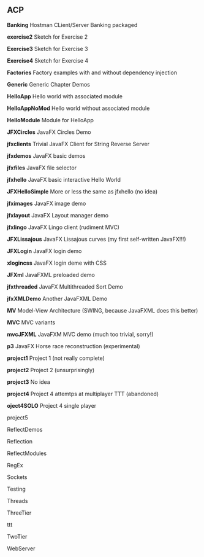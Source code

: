 ## ACP
**Banking** Hostman CLient/Server Banking packaged

**exercise2** Sketch for Exercise 2

**Exercise3** Sketch for Exercise 3

**Exercise4** Sketch for Exercise 4

**Factories** Factory examples with and without dependency injection

**Generic** Generic Chapter Demos

**HelloApp** Hello world with associated module

**HelloAppNoMod** Hello world without associated module

**HelloModule** Module for HelloApp

**JFXCircles** JavaFX Circles Demo

**jfxclients** Trivial JavaFX Client for String Reverse Server

**jfxdemos** JavaFX basic demos

**jfxfiles** JavaFX file selector

**jfxhello** JavaFX basic interactive Hello World

**JFXHelloSimple** More or less the same as jfxhello (no idea)

**jfximages** JavaFX image demo

**jfxlayout** JavaFX Layout manager demo

**jfxlingo** JavaFX Lingo client (rudiment MVC)

**JFXLissajous** JavaFX Lissajous curves (my first self-written JavaFX!!!)

**JFXLogin** JavaFX login demo

**xlogincss** JavaFX login deme with CSS

**JFXml** JavaFXML preloaded demo

**jfxthreaded** JavaFX Multithreaded Sort Demo

**jfxXMLDemo** Another JavaFXML Demo

**MV** Model-View Architecture (SWING, because JavaFXML does this better)

**MVC** MVC variants

**mvcJFXML** JavaFXM MVC demo (much too trivial, sorry!)

**p3** JavaFX Horse race reconstruction (experimental)

**project1** Project 1 (not really complete)

**project2** Project 2 (unsurprisingly)

**project3** No idea

**project4** Project 4 attemtps at multiplayer TTT (abandoned)

**oject4SOLO** Project 4 single player

project5

ReflectDemos

Reflection

ReflectModules

RegEx

Sockets

Testing

Threads

ThreeTier

ttt

TwoTier

WebServer
